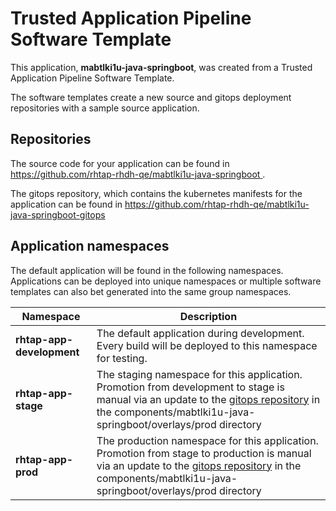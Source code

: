 # Trusted Application Pipeline Software Template

This application, **mabtlki1u-java-springboot**, was created from a Trusted Application Pipeline Software Template.

The software templates create a new source and gitops deployment repositories with a sample source application. 

## Repositories

The source code for your application can be found in [https://github.com/rhtap-rhdh-qe/mabtlki1u-java-springboot ](https://github.com/rhtap-rhdh-qe/mabtlki1u-java-springboot ).
 
The gitops repository, which contains the kubernetes manifests for the application can be found in 
[https://github.com/rhtap-rhdh-qe/mabtlki1u-java-springboot-gitops ](https://github.com/rhtap-rhdh-qe/mabtlki1u-java-springboot-gitops ) 

## Application namespaces 

The default application will be found in the following namespaces. Applications can be deployed into unique namespaces or multiple software templates can also bet generated into the same group namespaces.  

|  Namespace   |  Description   |  
| -------- | -------- |   
| **rhtap-app-development** | The default application during development. Every build will be deployed to this namespace for testing. | 
| **rhtap-app-stage** | The staging namespace for this application. Promotion from development to stage is manual via an update to the [gitops repository](https://github.com/rhtap-rhdh-qe/mabtlki1u-java-springboot-gitops ) in the components/mabtlki1u-java-springboot/overlays/prod directory |  
| **rhtap-app-prod** | The production namespace for this application. Promotion from stage to production is manual via an update to the [gitops repository](https://github.com/rhtap-rhdh-qe/mabtlki1u-java-springboot-gitops ) in the components/mabtlki1u-java-springboot/overlays/prod directory | 